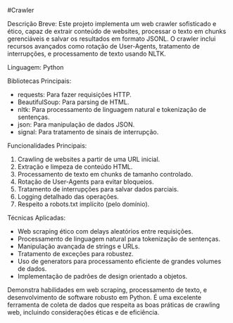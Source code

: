 #Crawler

Descrição Breve: Este projeto implementa um web crawler sofisticado e ético, capaz de extrair conteúdo de websites, processar o texto em chunks gerenciáveis e salvar os resultados em formato JSONL. O crawler inclui recursos avançados como rotação de User-Agents, tratamento de interrupções, e processamento de texto usando NLTK.

Linguagem: Python

Bibliotecas Principais:

- requests: Para fazer requisições HTTP.
- BeautifulSoup: Para parsing de HTML.
- nltk: Para processamento de linguagem natural e tokenização de sentenças.
- json: Para manipulação de dados JSON.
- signal: Para tratamento de sinais de interrupção.

Funcionalidades Principais:

1. Crawling de websites a partir de uma URL inicial.
2. Extração e limpeza de conteúdo HTML.
3. Processamento de texto em chunks de tamanho controlado.
4. Rotação de User-Agents para evitar bloqueios.
5. Tratamento de interrupções para salvar dados parciais.
6. Logging detalhado das operações.
7. Respeito a robots.txt implícito (pelo domínio).

Técnicas Aplicadas:

- Web scraping ético com delays aleatórios entre requisições.
- Processamento de linguagem natural para tokenização de sentenças.
- Manipulação avançada de strings e URLs.
- Tratamento de exceções para robustez.
- Uso de generators para processamento eficiente de grandes volumes de dados.
- Implementação de padrões de design orientado a objetos.

Demonstra habilidades em web scraping, processamento de texto, e desenvolvimento de software robusto em Python. É uma excelente ferramenta de coleta de dados que respeita as boas práticas de crawling web, incluindo considerações éticas e de eficiência.
